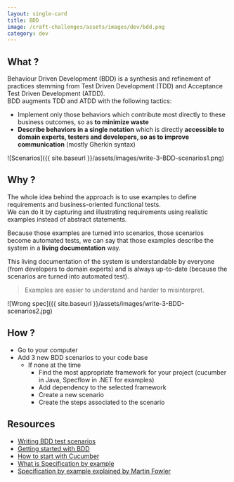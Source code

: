 ```yaml
---
layout: single-card
title: BDD
image: /craft-challenges/assets/images/dev/bdd.png
category: dev
---
```




## What ?
Behaviour Driven Development (BDD) is a synthesis and refinement of practices stemming from Test Driven Development (TDD) and Acceptance Test Driven Development (ATDD).  
BDD augments TDD and ATDD with the following tactics:  
* Implement only those behaviors which contribute most directly to these business outcomes, so as **to minimize waste**
* **Describe behaviors in a single notation** which is directly **accessible to domain experts, testers and developers, so as to improve communication** (mostly Gherkin syntax)

![Scenarios]({{ site.baseurl }}/assets/images/write-3-BDD-scenarios1.png)

## Why ?
The whole idea behind the approach is to use examples to define requirements and business-oriented functional tests.  
We can do it by  capturing and illustrating requirements using realistic examples instead of abstract statements.  

Because those examples are turned into scenarios, those scenarios become automated tests, we can say that those examples describe the system in a **living documentation** way.

This living documentation of the system is understandable by everyone (from developers to domain experts) and is always up-to-date (because the scenarios are turned into automated test).

> Examples are easier to understand and harder to misinterpret.

![Wrong spec]({{ site.baseurl }}/assets/images/write-3-BDD-scenarios2.jpg)

## How ?
* Go to your computer
* Add 3 new BDD scenarios to your code base
    * If none at the time
        * Find the most appropriate framework for your project (cucumber in Java, Specflow in .NET for examples)
        * Add dependency to the selected framework
        * Create a new scenario
        * Create the steps associated to the scenario

## Resources
* [Writing BDD test scenarios](https://www.departmentofproduct.com/blog/writing-bdd-test-scenarios/)
* [Getting started with BDD](https://blog.hiptest.net/2016/04/28/getting-started-with-bdd-part-1/)
* [How to start with Cucumber](https://www.cuelogic.com/blog/how-to-start-with-cucumber-automation/)
* [What is Specification by example](https://blog.red-badger.com/blog/2012/07/31/what-is-specification-by-example)
* [Specification by example explained by Martin Fowler](https://martinfowler.com/bliki/SpecificationByExample.html)
